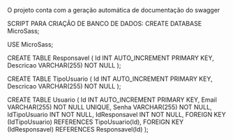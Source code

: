 O projeto conta com a geração automática de documentação do swagger


SCRIPT PARA CRIAÇÃO DE BANCO DE DADOS:
CREATE DATABASE MicroSass;

USE MicroSass;

CREATE TABLE Responsavel (
    Id INT AUTO_INCREMENT PRIMARY KEY,
    Descricao VARCHAR(255) NOT NULL
);

CREATE TABLE TipoUsuario (
    Id INT AUTO_INCREMENT PRIMARY KEY,
    Descricao VARCHAR(255) NOT NULL
);

CREATE TABLE Usuario (
    Id INT AUTO_INCREMENT PRIMARY KEY,
    Email VARCHAR(255) NOT NULL UNIQUE,
    Senha VARCHAR(255) NOT NULL,
    IdTipoUsuario INT NOT NULL,
    IdResponsavel INT NOT NULL,
    FOREIGN KEY (IdTipoUsuario) REFERENCES TipoUsuario(Id),
    FOREIGN KEY (IdResponsavel) REFERENCES Responsavel(Id)
);
